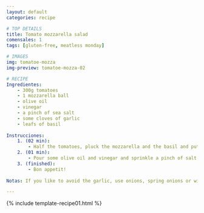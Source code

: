 ```yaml
---
layout: default
categories: recipe

# TOP DETAILS
title: Tomato mozzarella salad
comensales: 1
tags: [gluten-free, meatless monday]

# IMAGES
img: tomatoe-mozza
img-preview: tomatoe-mozza-02

# RECIPE
Ingredientes:
    - 300g tomatoes
    - 1 mozzarella ball
    - olive oil
    - vinegar
    - a pinch of sea salt
    - some cloves of garlic
    - leafs of basil
        
Instrucciones:
    1. (02 min): 
        - Half the tomatoes, pluck the mozzarella and the basil and put the ingredients into a bowl or a deep dish.
    2. (01 min): 
        - Pour some olive oil and vinegar and sprinkle a pinch of salt over it.
    3. (finished): 
        - Bon appetit!
  
Notas: If you like to avoid the garlic, use onions, spring onions or wild garlic instead. 

---
```

<!--more-->

{% include template-recipe01.html %}


